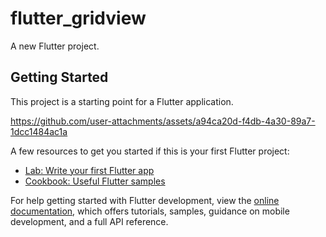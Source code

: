 # flutter_gridview

A new Flutter project.

## Getting Started

This project is a starting point for a Flutter application.


https://github.com/user-attachments/assets/a94ca20d-f4db-4a30-89a7-1dcc1484ac1a


A few resources to get you started if this is your first Flutter project:

- [Lab: Write your first Flutter app](https://docs.flutter.dev/get-started/codelab)
- [Cookbook: Useful Flutter samples](https://docs.flutter.dev/cookbook)

For help getting started with Flutter development, view the
[online documentation](https://docs.flutter.dev/), which offers tutorials,
samples, guidance on mobile development, and a full API reference.
